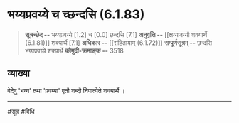 # भय्यप्रवय्ये च च्छन्दसि (6.1.83)
> **सूत्रच्छेद --** भय्यप्रवय्ये [1.2] च [0.0] छन्दसि [7.1]
> **अनुवृत्ति --** [[क्षय्यजय्यौ शक्यार्थे (6.1.81)]] शक्यार्थे [7.1]
> **अधिकार --** [[संहितायाम् (6.1.72)]]
> **सम्पूर्णसूत्रम् --** छन्दसि भय्यप्रवय्ये शक्यार्थे
> **कौमुदी-क्रमाङ्क --** 3518

## व्याख्या

वेदेषु 'भय्य' तथा 'प्रवय्या' एतौ शब्दौ निपात्येते शक्यार्थे ।

---
#सूत्र #विधि 